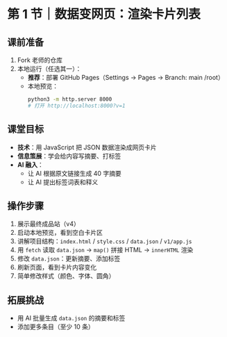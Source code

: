 # 第 1 节｜数据变网页：渲染卡片列表

## 课前准备
1. Fork 老师的仓库
2. 本地运行（任选其一）：
   - **推荐**：部署 GitHub Pages（Settings → Pages → Branch: main /root）
   - 本地预览：
     ```bash
     python3 -m http.server 8000
     # 打开 http://localhost:8000?v=1
     ```

## 课堂目标
- **技术**：用 JavaScript 把 JSON 数据渲染成网页卡片
- **信息策展**：学会给内容写摘要、打标签
- **AI 融入**：
  - 让 AI 根据原文链接生成 40 字摘要
  - 让 AI 提出标签词表和释义

## 操作步骤
1. 展示最终成品站（v4）
2. 启动本地预览，看到空白卡片区
3. 讲解项目结构：`index.html` / `style.css` / `data.json` / `v1/app.js`
4. 用 `fetch` 读取 `data.json` → `map()` 拼接 HTML → `innerHTML` 渲染
5. 修改 `data.json`：更新摘要、添加标签
6. 刷新页面，看到卡片内容变化
7. 简单修改样式（颜色、字体、圆角）

## 拓展挑战
- 用 AI 批量生成 `data.json` 的摘要和标签
- 添加更多条目（至少 10 条）
